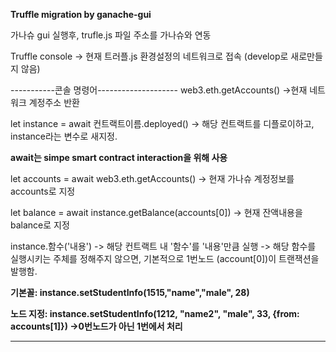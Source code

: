 **Truffle migration by ganache-gui**

가나슈 gui 실행후, trufle.js 파일 주소를 가나슈와 연동

Truffle console
-> 현재 트러플.js 환경설정의 네트워크로 접속 (develop로 새로만들지 않음)

-----------콘솔 명령어--------------------
web3.eth.getAccounts() 
->현재 네트워크 계정주소 반환

let instance = await 컨트랙트이름.deployed()
-> 해당 컨트랙트를 디플로이하고, instance라는 변수로 새지정.

**await는 simpe smart contract interaction을 위해 사용**

let accounts = await web3.eth.getAccounts()
-> 현재 가나슈 계정정보를 accounts로 지정

let balance = await instance.getBalance(accounts[0])
-> 현재 잔액내용을 balance로 지정


instance.함수('내용')
-> 해당 컨트랙트 내 '함수'를 '내용'만큼 실행
-> 해당 함수를 실행시키는 주체를 정해주지 않으면, 기본적으로 1번노드 (account[0])이 트랜잭션을 발행함.

**기본꼴: instance.setStudentInfo(1515,"name","male", 28)**

**노드 지정:  instance.setStudentInfo(1212, "name2", "male", 33, {from: accounts[1]}) ->0번노드가 아닌 1번에서 처리**



-------------------------------




